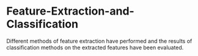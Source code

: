 # Feature-Extraction-and-Classification
Different methods of feature extraction have performed and the results of classification methods on the extracted features have been evaluated.
